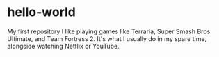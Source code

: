 # hello-world
My first repository
I like playing games like Terraria, Super Smash Bros. Ultimate, and Team Fortress 2. It's what I usually do in my spare time, alongside watching Netflix or YouTube.
